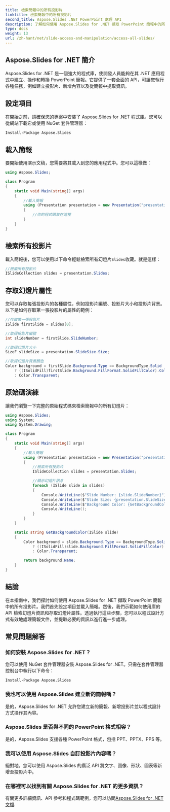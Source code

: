 ```yaml
---
title: 檢索簡報中的所有投影片
linktitle: 檢索簡報中的所有投影片
second_title: Aspose.Slides .NET PowerPoint 處理 API
description: 了解如何使用 Aspose.Slides for .NET 擷取 PowerPoint 簡報中的所有投影片。請按照此逐步指南以及完整的原始程式碼，以程式設計方式有效率地處理簡報。探索幻燈片屬性、安裝、自訂等。
type: docs
weight: 13
url: /zh-hant/net/slide-access-and-manipulation/access-all-slides/
---
```


## Aspose.Slides for .NET 簡介

Aspose.Slides for .NET 是一個強大的程式庫，使開發人員能夠在其 .NET 應用程式中建立、操作和轉換 PowerPoint 簡報。它提供了一套全面的 API，可讓您執行各種任務，例如建立投影片、新增內容以及從簡報中提取資訊。

## 設定項目

在開始之前，請確保您的專案中安裝了 Aspose.Slides for .NET 程式庫。您可以從網站下載它或使用 NuGet 套件管理器：

```bash
Install-Package Aspose.Slides
```

## 載入簡報

要開始使用演示文稿，您需要將其載入到您的應用程式中。您可以這樣做：

```csharp
using Aspose.Slides;

class Program
{
    static void Main(string[] args)
    {
        //載入簡報
        using (Presentation presentation = new Presentation("presentation.pptx"))
        {
            //你的程式碼放在這裡
        }
    }
}
```

## 檢索所有投影片

載入簡報後，您可以使用以下命令輕鬆檢索所有幻燈片`Slides`收藏。就是這樣：

```csharp
//檢索所有投影片
ISlideCollection slides = presentation.Slides;
```

## 存取幻燈片屬性

您可以存取每張投影片的各種屬性，例如投影片編號、投影片大小和投影片背景。以下是如何存取第一張投影片的屬性的範例：

```csharp
//存取第一張投影片
ISlide firstSlide = slides[0];

//取得投影片編號
int slideNumber = firstSlide.SlideNumber;

//取得幻燈片大小
SizeF slideSize = presentation.SlideSize.Size;

//取得幻燈片背景顏色
Color background = firstSlide.Background.Type == BackgroundType.Solid
    ? ((ISolidFill)firstSlide.Background.FillFormat.SolidFillColor).Color
    : Color.Transparent;
```

## 原始碼演練

讓我們瀏覽一下完整的原始程式碼來檢索簡報中的所有幻燈片：

```csharp
using Aspose.Slides;
using System;
using System.Drawing;

class Program
{
    static void Main(string[] args)
    {
        //載入簡報
        using (Presentation presentation = new Presentation("presentation.pptx"))
        {
            //檢索所有投影片
            ISlideCollection slides = presentation.Slides;

            //顯示幻燈片訊息
            foreach (ISlide slide in slides)
            {
                Console.WriteLine($"Slide Number: {slide.SlideNumber}");
                Console.WriteLine($"Slide Size: {presentation.SlideSize.Size}");
                Console.WriteLine($"Background Color: {GetBackgroundColor(slide)}");
                Console.WriteLine();
            }
        }
    }

    static string GetBackgroundColor(ISlide slide)
    {
        Color background = slide.Background.Type == BackgroundType.Solid
            ? ((ISolidFill)slide.Background.FillFormat.SolidFillColor).Color
            : Color.Transparent;

        return background.Name;
    }
}
```

## 結論

在本指南中，我們探討如何使用 Aspose.Slides for .NET 擷取 PowerPoint 簡報中的所有投影片。我們首先設定項目並載入簡報。然後，我們示範如何使用庫的 API 檢索幻燈片資訊和存取幻燈片屬性。透過執行這些步驟，您可以以程式設計方式有效地處理簡報文件，並提取必要的資訊以進行進一步處理。

## 常見問題解答

### 如何安裝 Aspose.Slides for .NET？

您可以使用 NuGet 套件管理器安裝 Aspose.Slides for .NET。只需在套件管理器控制台中執行以下命令：

```bash
Install-Package Aspose.Slides
```

### 我也可以使用 Aspose.Slides 建立新的簡報嗎？

是的，Aspose.Slides for .NET 允許您建立新的簡報、新增投影片並以程式設計方式操作其內容。

### Aspose.Slides 是否與不同的 PowerPoint 格式相容？

是的，Aspose.Slides 支援各種 PowerPoint 格式，包括 PPT、PPTX、PPS 等。

### 我可以使用 Aspose.Slides 自訂投影片內容嗎？

絕對地。您可以使用 Aspose.Slides 的廣泛 API 將文字、圖像、形狀、圖表等新增至投影片中。

### 在哪裡可以找到有關 Aspose.Slides for .NET 的更多資訊？

有關更多詳細資訊、API 參考和程式碼範例，您可以訪問[Aspose.Slides for .NET 文檔](https://reference.aspose.com/slides/net/).